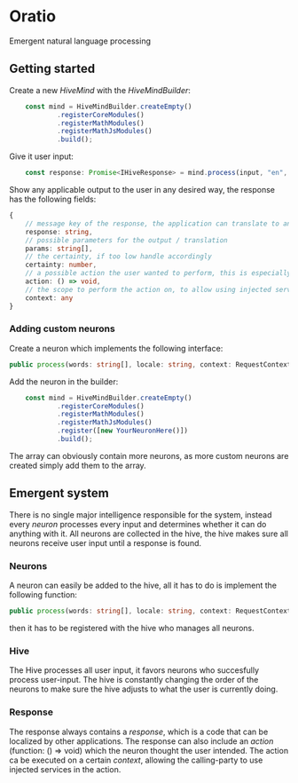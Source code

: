 # Oratio

Emergent natural language processing

## Getting started

Create a new _HiveMind_ with the _HiveMindBuilder_:

```typescript
    const mind = HiveMindBuilder.createEmpty()
            .registerCoreModules()
            .registerMathModules()
            .registerMathJsModules()
            .build();
```

Give it user input:

```typescript
    const response: Promise<IHiveResponse> = mind.process(input, "en", {})
```

Show any applicable output to the user in any desired way, the response has the following fields:

```typescript
{
    // message key of the response, the application can translate to any language
    response: string,
    // possible parameters for the output / translation
    params: string[],
    // the certainty, if too low handle accordingly
    certainty: number,
    // a possible action the user wanted to perform, this is especially useful for application specific neurons
    action: () => void,
    // the scope to perform the action on, to allow using injected services in the action
    context: any
}
```

### Adding custom neurons

Create a neuron which implements the following interface:

```typescript
public process(words: string[], locale: string, context: RequestContext): Promise<INeuronResponse>
```

Add the neuron in the builder:

```typescript
    const mind = HiveMindBuilder.createEmpty()
            .registerCoreModules()
            .registerMathModules()
            .registerMathJsModules()
            .register([new YourNeuronHere()])
            .build();
```

The array can obviously contain more neurons, as more custom neurons are created simply add them to the array.

## Emergent system

There is no single major intelligence responsible for the system, instead every _neuron_ processes every input and determines whether it can do anything with it. All neurons are collected in the hive, the hive makes sure all neurons receive user input until a response is found. 

### Neurons

A neuron can easily be added to the hive, all it has to do is implement the following function:

```typescript
public process(words: string[], locale: string, context: RequestContext): Promise<INeuronResponse>
```

then it has to be registered with the hive who manages all neurons.

### Hive

The Hive processes all user input, it favors neurons who succesfully process user-input. The hive is constantly changing the order of the neurons to make sure the hive adjusts to what the user is currently doing.

### Response

The response always contains a _response_, which is a code that can be localized by other applications. The response can also include an _action_ (function: () => void)  which the neuron thought the user intended. The action ca be executed on a certain _context_, allowing the calling-party to use injected services in the action.
